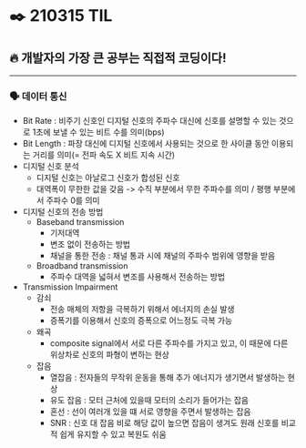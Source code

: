# ✒️ 210315 TIL
## 🔥 개발자의 가장 큰 공부는 직접적 코딩이다!
-----------------------
### 🗣️ 데이터 통신
  * Bit Rate : 비주기 신호인 디지털 신호의 주파수 대신에 신호를 설명할 수 있는 것으로 1초에 보낼 수 있는 비트 수를 의미(bps)
  * Bit Length : 파장 대신에 디지털 신호에서 사용되는 것으로 한 사이클 동안 이용되는 거리를 의미(= 전파 속도 X 비트 지속 시간)
  * 디지털 신호 분석
      * 디지털 신호는 아날로그 신호가 합성된 신호
      * 대역폭이 무한한 값을 갖음 -> 수직 부분에서 무한 주파수를 의미 / 평행 부분에서 주파수 0를 의미
  * 디지털 신호의 전송 방법
      * Baseband transmission
          * 기저대역
          * 변조 없이 전송하는 방법
          * 채널을 통한 전송 : 채널 통과 시에 채널의 주파수 범위에 영향을 받음 
      * Broadband transmission
          * 주파수 대역을 넓혀서 변조를 사용해서 전송하는 방법
  * Transmission Impairment
      * 감쇠
          * 전송 매체의 저항을 극복하기 위해서 에너지의 손실 발생
          * 증폭기를 이용해서 신호의 증폭으로 어느정도 극복 가능
      * 왜곡
          * composite signal에서 서로 다른 주파수를 가지고 있고, 이 때문에 다른 위상차로 신호의 파형이 변하는 현상
      * 잡음
          * 열잡음 : 전자들의 무작위 운동을 통해 추가 에너지가 생기면서 발생하는 현상
          * 유도 잡음 : 모터 근처에 있을때 모터의 소리가 들어가는 잡음
          * 혼선 : 선이 여러개 있을 떄 서로 영향을 주면서 발생하는 잡음
          * SNR : 신호 대 잡음 비로 해당 값이 높으면 잡음이 생겨도 원래 신호를 비교적 쉽게 유지할 수 있고 복원도 쉬움
